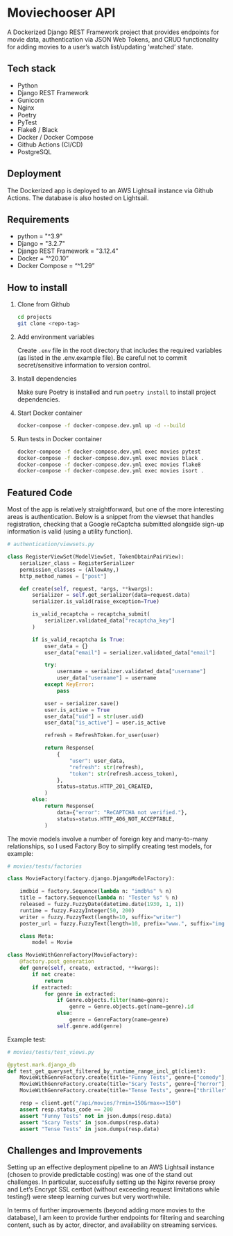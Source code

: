 # Moviechooser API

A Dockerized Django REST Framework project that provides endpoints for movie data, authentication via JSON Web Tokens, and CRUD functionality for adding movies to a user’s watch list/updating ‘watched’ state.

## Tech stack

- Python
- Django REST Framework
- Gunicorn
- Nginx
- Poetry
- PyTest
- Flake8 / Black
- Docker / Docker Compose
- Github Actions (CI/CD)
- PostgreSQL

## Deployment

The Dockerized app is deployed to an AWS Lightsail instance via Github Actions. The database is also hosted on Lightsail.

## Requirements

- python = "^3.9"
- Django = "3.2.7"
- Django REST Framework = "3.12.4"
- Docker = “^20.10”
- Docker Compose = “^1.29”

## How to install

1. Clone from Github

   ```bash
   cd projects
   git clone <repo-tag>
   ```

2. Add environment variables

   Create `.env` file in the root directory that includes the required variables (as listed in the .env.example file). Be careful not to commit secret/sensitive information to version control.

3. Install dependencies

   Make sure Poetry is installed and run `poetry install` to install project dependencies.

4. Start Docker container

   ```bash
   docker-compose -f docker-compose.dev.yml up -d --build
   ```

5. Run tests in Docker container

   ```bash
   docker-compose -f docker-compose.dev.yml exec movies pytest
   docker-compose -f docker-compose.dev.yml exec movies black .
   docker-compose -f docker-compose.dev.yml exec movies flake8
   docker-compose -f docker-compose.dev.yml exec movies isort .
   ```

## Featured Code

Most of the app is relatively straightforward, but one of the more interesting areas is authentication. Below is a snippet from the viewset that handles registration, checking that a Google reCaptcha submitted alongside sign-up information is valid (using a utility function).

```python
# authentication/viewsets.py

class RegisterViewSet(ModelViewSet, TokenObtainPairView):
    serializer_class = RegisterSerializer
    permission_classes = (AllowAny,)
    http_method_names = ["post"]

    def create(self, request, *args, **kwargs):
        serializer = self.get_serializer(data=request.data)
        serializer.is_valid(raise_exception=True)

        is_valid_recaptcha = recaptcha_submit(
            serializer.validated_data["recaptcha_key"]
        )

        if is_valid_recaptcha is True:
            user_data = {}
            user_data["email"] = serializer.validated_data["email"]

            try:
                username = serializer.validated_data["username"]
                user_data["username"] = username
            except KeyError:
                pass

            user = serializer.save()
            user.is_active = True
            user_data["uid"] = str(user.uid)
            user_data["is_active"] = user.is_active

            refresh = RefreshToken.for_user(user)

            return Response(
                {
                    "user": user_data,
                    "refresh": str(refresh),
                    "token": str(refresh.access_token),
                },
                status=status.HTTP_201_CREATED,
            )
        else:
            return Response(
                data={"error": "ReCAPTCHA not verified."},
                status=status.HTTP_406_NOT_ACCEPTABLE,
            )
```

The movie models involve a number of foreign key and many-to-many relationships, so I used Factory Boy to simplify creating test models, for example:

```python
# movies/tests/factories

class MovieFactory(factory.django.DjangoModelFactory):

    imdbid = factory.Sequence(lambda n: "imdb%s" % n)
    title = factory.Sequence(lambda n: "Tester %s" % n)
    released = fuzzy.FuzzyDate(datetime.date(1930, 1, 1))
    runtime = fuzzy.FuzzyInteger(50, 200)
    writer = fuzzy.FuzzyText(length=10, suffix="writer")
    poster_url = fuzzy.FuzzyText(length=10, prefix="www.", suffix="img.jpg")

    class Meta:
        model = Movie

class MovieWithGenreFactory(MovieFactory):
    @factory.post_generation
    def genre(self, create, extracted, **kwargs):
        if not create:
            return
        if extracted:
            for genre in extracted:
                if Genre.objects.filter(name=genre):
                    genre = Genre.objects.get(name=genre).id
                else:
                    genre = GenreFactory(name=genre)
                self.genre.add(genre)
```

Example test:

```python
# movies/tests/test_views.py

@pytest.mark.django_db
def test_get_queryset_filtered_by_runtime_range_incl_gt(client):
    MovieWithGenreFactory.create(title="Funny Tests", genre=["comedy"], runtime=120)
    MovieWithGenreFactory.create(title="Scary Tests", genre=["horror"], runtime=150)
    MovieWithGenreFactory.create(title="Tense Tests", genre=["thriller"], runtime=240)

    resp = client.get("/api/movies/?rmin=150&rmax=>150")
    assert resp.status_code == 200
    assert "Funny Tests" not in json.dumps(resp.data)
    assert "Scary Tests" in json.dumps(resp.data)
    assert "Tense Tests" in json.dumps(resp.data)
```

## Challenges and Improvements

Setting up an effective deployment pipeline to an AWS Lightsail instance (chosen to provide predictable costing) was one of the stand out challenges. In particular, successfully setting up the Nginx reverse proxy and Let’s Encrypt SSL certbot (without exceeding request limitations while testing!) were steep learning curves but very worthwhile.

In terms of further improvements (beyond adding more movies to the database), I am keen to provide further endpoints for filtering and searching content, such as by actor, director, and availability on streaming services.
